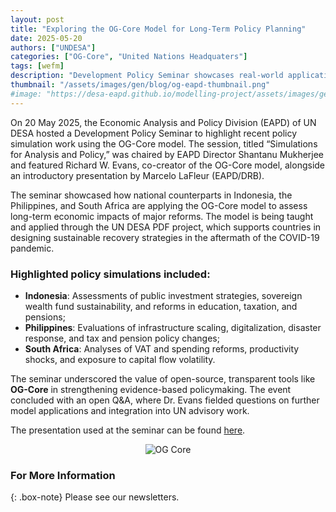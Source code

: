 ```yaml
---
layout: post
title: "Exploring the OG-Core Model for Long-Term Policy Planning"
date: 2025-05-20
authors: ["UNDESA"]
categories: ["OG-Core", "United Nations Headquaters"]
tags: [wefm]
description: "Development Policy Seminar showcases real-world applications from Indonesia, the Philippines, and South Africa."
thumbnail: "/assets/images/gen/blog/og-eapd-thumbnail.png"
#image: "https://desa-eapd.github.io/modelling-project/assets/images/gen/blog/wefm_jordan1.png"
---
```

On 20 May 2025, the Economic Analysis and Policy Division (EAPD) of UN DESA hosted a Development Policy Seminar to highlight recent policy simulation work using the OG-Core model. The session, titled “Simulations for Analysis and Policy,” was chaired by EAPD Director Shantanu Mukherjee and featured Richard W. Evans, co-creator of the OG-Core model, alongside an introductory presentation by Marcelo LaFleur (EAPD/DRB).

The seminar showcased how national counterparts in Indonesia, the Philippines, and South Africa are applying the OG-Core model to assess long-term economic impacts of major reforms. The model is being taught and applied through the UN DESA PDF project, which supports countries in designing sustainable recovery strategies in the aftermath of the COVID-19 pandemic.

### Highlighted policy simulations included:

- **Indonesia**: Assessments of public investment strategies, sovereign wealth fund sustainability, and reforms in education, taxation, and pensions;
- **Philippines**: Evaluations of infrastructure scaling, digitalization, disaster response, and tax and pension policy changes;
- **South Africa**: Analyses of VAT and spending reforms, productivity shocks, and exposure to capital flow volatility.

The seminar underscored the value of open-source, transparent tools like **OG-Core** in strengthening evidence-based policymaking. The event concluded with an open Q&A, where Dr. Evans fielded questions on further model applications and integration into UN advisory work.

The presentation used at the seminar can be found [here](https://desa-eapd.github.io/modelling-project/assets/images/gen/blog/og-core-model-presentation-un.ppt).

<p align="center">
  <img src="https://desa-eapd.github.io/modelling-project/assets/images/gen/blog/og-core-eapd-unitednations.png" alt="OG Core" />
</p>

### For More Information

{: .box-note}
Please see our newsletters.






